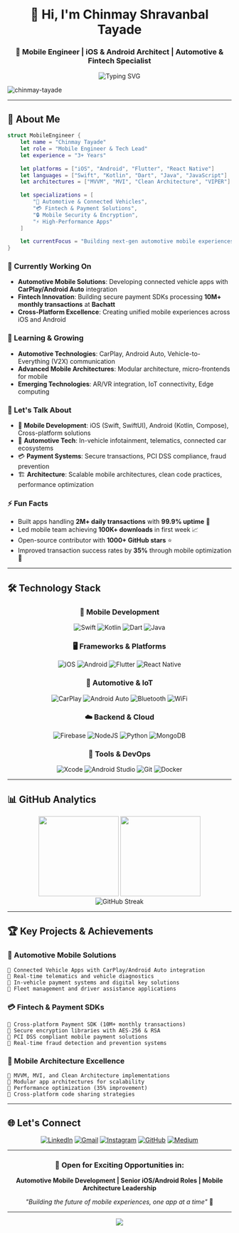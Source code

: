 <div align="center">

# 👋 Hi, I'm Chinmay Shravanbal Tayade

### 📱 Mobile Engineer | iOS & Android Architect | Automotive & Fintech Specialist

<img src="https://readme-typing-svg.herokuapp.com?font=Fira+Code&pause=1000&color=2B6CB0&width=600&lines=Building+Cross-Platform+Mobile+Solutions;iOS+%7C+Android+%7C+Flutter+Expert;Automotive+%26+Connected+Vehicle+Apps;Fintech+%26+Payment+SDK+Architect;3%2B+Years+of+Mobile+Innovation" alt="Typing SVG" />

<p align="left"> <img src="https://komarev.com/ghpvc/?username=chinmay-tayade&label=Profile%20views&color=2b6cb0&style=for-the-badge" alt="chinmay-tayade" /> </p>

</div>

---

## 🚀 About Me

```swift
struct MobileEngineer {
    let name = "Chinmay Tayade"
    let role = "Mobile Engineer & Tech Lead"
    let experience = "3+ Years"
    
    let platforms = ["iOS", "Android", "Flutter", "React Native"]
    let languages = ["Swift", "Kotlin", "Dart", "Java", "JavaScript"]
    let architectures = ["MVVM", "MVI", "Clean Architecture", "VIPER"]
    
    let specializations = [
        "🚗 Automotive & Connected Vehicles",
        "💳 Fintech & Payment Solutions", 
        "🔒 Mobile Security & Encryption",
        "⚡ High-Performance Apps"
    ]
    
    let currentFocus = "Building next-gen automotive mobile experiences"
}
```

### 🔭 Currently Working On
- **Automotive Mobile Solutions**: Developing connected vehicle apps with **CarPlay/Android Auto** integration
- **Fintech Innovation**: Building secure payment SDKs processing **10M+ monthly transactions** at **Bachatt**
- **Cross-Platform Excellence**: Creating unified mobile experiences across iOS and Android

### 🌱 Learning & Growing
- **Automotive Technologies**: CarPlay, Android Auto, Vehicle-to-Everything (V2X) communication
- **Advanced Mobile Architectures**: Modular architecture, micro-frontends for mobile
- **Emerging Technologies**: AR/VR integration, IoT connectivity, Edge computing

### 💬 Let's Talk About
- 📱 **Mobile Development**: iOS (Swift, SwiftUI), Android (Kotlin, Compose), Cross-platform solutions
- 🚗 **Automotive Tech**: In-vehicle infotainment, telematics, connected car ecosystems
- 💳 **Payment Systems**: Secure transactions, PCI DSS compliance, fraud prevention
- 🏗️ **Architecture**: Scalable mobile architectures, clean code practices, performance optimization

### ⚡ Fun Facts
- Built apps handling **2M+ daily transactions** with **99.9% uptime** 🚀
- Led mobile team achieving **100K+ downloads** in first week 📈
- Open-source contributor with **1000+ GitHub stars** ⭐
- Improved transaction success rates by **35%** through mobile optimization 💪

---

## 🛠️ Technology Stack

<div align="center">

### 📱 Mobile Development
![Swift](https://img.shields.io/badge/swift-F54A2A?style=for-the-badge&logo=swift&logoColor=white)
![Kotlin](https://img.shields.io/badge/kotlin-%237F52FF.svg?style=for-the-badge&logo=kotlin&logoColor=white)
![Dart](https://img.shields.io/badge/dart-%230175C2.svg?style=for-the-badge&logo=dart&logoColor=white)
![Java](https://img.shields.io/badge/java-%23ED8B00.svg?style=for-the-badge&logo=openjdk&logoColor=white)

### 🖥️ Frameworks & Platforms
![iOS](https://img.shields.io/badge/iOS-000000?style=for-the-badge&logo=ios&logoColor=white)
![Android](https://img.shields.io/badge/Android-3DDC84?style=for-the-badge&logo=android&logoColor=white)
![Flutter](https://img.shields.io/badge/Flutter-%2302569B.svg?style=for-the-badge&logo=Flutter&logoColor=white)
![React Native](https://img.shields.io/badge/react_native-%2320232a.svg?style=for-the-badge&logo=react&logoColor=%2361DAFB)

### 🚗 Automotive & IoT
![CarPlay](https://img.shields.io/badge/CarPlay-000000?style=for-the-badge&logo=apple&logoColor=white)
![Android Auto](https://img.shields.io/badge/Android%20Auto-3DDC84?style=for-the-badge&logo=android&logoColor=white)
![Bluetooth](https://img.shields.io/badge/bluetooth-%230082FC.svg?style=for-the-badge&logo=bluetooth&logoColor=white)
![WiFi](https://img.shields.io/badge/WiFi-4285F4?style=for-the-badge&logo=wifi&logoColor=white)

### ☁️ Backend & Cloud
![Firebase](https://img.shields.io/badge/firebase-%23039BE5.svg?style=for-the-badge&logo=firebase)
![NodeJS](https://img.shields.io/badge/node.js-6DA55F?style=for-the-badge&logo=node.js&logoColor=white)
![Python](https://img.shields.io/badge/python-3670A0?style=for-the-badge&logo=python&logoColor=ffdd54)
![MongoDB](https://img.shields.io/badge/MongoDB-%234ea94b.svg?style=for-the-badge&logo=mongodb&logoColor=white)

### 🔧 Tools & DevOps
![Xcode](https://img.shields.io/badge/Xcode-007ACC?style=for-the-badge&logo=Xcode&logoColor=white)
![Android Studio](https://img.shields.io/badge/Android%20Studio-3DDC84.svg?style=for-the-badge&logo=android-studio&logoColor=white)
![Git](https://img.shields.io/badge/git-%23F05033.svg?style=for-the-badge&logo=git&logoColor=white)
![Docker](https://img.shields.io/badge/docker-%230db7ed.svg?style=for-the-badge&logo=docker&logoColor=white)

</div>

---

## 📊 GitHub Analytics

<div align="center">
<img height="180em" src="https://github-readme-stats.vercel.app/api?username=chinmay-tayade&show_icons=true&theme=tokyonight&include_all_commits=true&count_private=true"/>
<img height="180em" src="https://github-readme-stats.vercel.app/api/top-langs/?username=chinmay-tayade&layout=compact&langs_count=8&theme=tokyonight"/>
</div>

<div align="center">
<img src="https://github-readme-streak-stats.herokuapp.com/?user=chinmay-tayade&theme=tokyonight" alt="GitHub Streak" />
</div>

---

## 🏆 Key Projects & Achievements

### 🚗 Automotive Mobile Solutions
```
🔹 Connected Vehicle Apps with CarPlay/Android Auto integration
🔹 Real-time telematics and vehicle diagnostics
🔹 In-vehicle payment systems and digital key solutions
🔹 Fleet management and driver assistance applications
```

### 💳 Fintech & Payment SDKs
```
🔹 Cross-platform Payment SDK (10M+ monthly transactions)
🔹 Secure encryption libraries with AES-256 & RSA
🔹 PCI DSS compliant mobile payment solutions
🔹 Real-time fraud detection and prevention systems
```

### 📱 Mobile Architecture Excellence
```
🔹 MVVM, MVI, and Clean Architecture implementations
🔹 Modular app architectures for scalability
🔹 Performance optimization (35% improvement)
🔹 Cross-platform code sharing strategies
```

---

## 🌐 Let's Connect

<div align="center">

[![LinkedIn](https://img.shields.io/badge/LinkedIn-0077B5?style=for-the-badge&logo=linkedin&logoColor=white)](https://www.linkedin.com/in/chinmaytayade/)
[![Gmail](https://img.shields.io/badge/Gmail-D14836?style=for-the-badge&logo=gmail&logoColor=white)](mailto:chinmaytayade@outlook.com)
[![Instagram](https://img.shields.io/badge/Instagram-E4405F?style=for-the-badge&logo=instagram&logoColor=white)](https://www.instagram.com/velvet_chaos__)
[![GitHub](https://img.shields.io/badge/GitHub-181717?style=for-the-badge&logo=github&logoColor=white)](https://github.com/Chinmay-tayade)
[![Medium](https://img.shields.io/badge/Medium-12100E?style=for-the-badge&logo=medium&logoColor=white)](https://medium.com/@chinmaytayade)

</div>

---

<div align="center">

### 💼 Open for Exciting Opportunities in:
**Automotive Mobile Development | Senior iOS/Android Roles | Mobile Architecture Leadership**

*"Building the future of mobile experiences, one app at a time"* 🚀

</div>

---

<div align="center">
<img src="https://capsule-render.vercel.app/api?type=waving&color=2b6cb0&height=120&section=footer"/>
</div>
